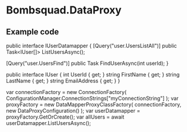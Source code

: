 Bombsquad.DataProxy
===================

Example code
------------

public interface IUserDatamapper
{
  [Query("user.UsersListAll")]
  public Task<IUser[]> ListUsersAsync();

  [Query("user.UsersFind")]
  public Task<IUser> FindUserAsync(int userId);
}

public interface IUser
{
  int UserId { get; }
  string FirstName { get; }
  string LastName { get; }
  string EmailAddress { get; }
}

var connectionFactory = new ConnectionFactory( ConfigurationManager.ConnectionStrings["myConnectionString"] );
var proxyFactory = new DataMapperProxyClassFactory( connectionFactory, new DataProxyConfiguration() );
var userDatamapper = proxyFactory.GetOrCreate<IUserDatamapper>();
var allUsers = await userDatamapper.ListUsersAsync();
